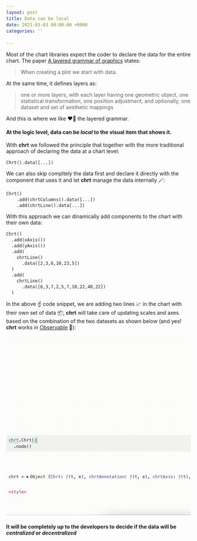 ```yaml
---
layout: post
title: Data can be local
date: 2021-03-03 00:00:00 +0000
categories: ''

---
```

Most of the chart libraries expect the coder to declare the data for the entire chart. The paper [A layered grammar of graphics](http://vita.had.co.nz/papers/layered-grammar.html) states:

> When creating a plot we start with data.

At the same time, it defines layers as:

> one or more layers, with each layer having one geometric object, one statistical transformation, one position adjustment, and optionally, one dataset and set of aesthetic mappings

And this is where we like ❤️‍🔥 the layered grammar.

#### At the logic level, data can be _local_ to the visual item that shows it.

With **chrt** we followed the principle that together with the more traditional approach of declaring the data at a chart level:

    Chrt().data([...])

We can also skip compltely the data first and declare it directly with the component that uses it and let **chrt** manage the data internally 🪄:

    Chrt()
        .add(chrtColumns().data([...])
        .add(chrtLine().data[...])

With this approach we can dinamically add components to the chart with their own data:

    Chrt()
      .add(xAxis())
      .add(yAxis())
      .add(
        chrtLine()
          .data([2,3,6,10,23,5])
      )
      .add(
        chrtLine()
          .data([6,3,7,2,5,7,10,22,40,22])
      )

In the above ☝️ code snippet, we are adding two lines 📈 in the chart with their own set of data 📦, **chrt** will take care of updating scales and axes based on the combination of the two datasets as shown below (and yes! **chrt** works in [Observable](https://observablehq.com/) 🎊):

![](/assets/uploads/localdata.gif)

#### It will be completely up to the developers to decide if the data will be _centralized_ or _decentralized_